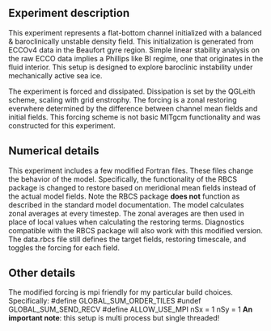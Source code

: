 ## Experiment description
This experiment represents a flat-bottom channel initialized with a balanced & baroclinically unstable
density field. This initialization is generated from ECCOv4 data in the Beaufort gyre region.
Simple linear stability analysis on the raw ECCO data implies a Phillips like BI regime, one that
originates in the fluid interior. This setup is designed to explore baroclinic instability under
mechanically active sea ice.

The experiment is forced and dissipated. Dissipation is set by the QGLeith scheme, scaling with grid
enstrophy. The forcing is a zonal restoring everwhere determined by the difference between channel mean
fields and initial fields. This forcing scheme is not basic MITgcm functionality and was constructed
for this experiment.

## Numerical details
This experiment includes a few modified Fortran files. These files change the behavior of the model.
Specifically, the functionality of the RBCS package is changed to restore based on
meridional mean fields instead of the actual model fields. Note the RBCS package
**does not** function as described in the standard model documentation. The model calculates zonal
averages at every timestep. The zonal averages are then used in place of local values when
calculating the restoring terms. Diagnostics compatible with the RBCS package will also work
with this modified version. The data.rbcs file still defines the target fields, restoring timescale, and
toggles the forcing for each field.

## Other details
The modified forcing is mpi friendly for my particular build choices. 
Specifically:
#define GLOBAL_SUM_ORDER_TILES
#undef GLOBAL_SUM_SEND_RECV
#define ALLOW_USE_MPI
nSx = 1
nSy = 1
**An important note**: this setup is multi process but single threaded!
